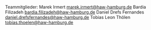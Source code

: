 Teammitglieder:
Marek Irmert marek.irmert@haw-hamburg.de
Bardia Filizadeh bardia.filizadeh@haw-hamburg.de
Daniel Drefs Fernandes daniel.drefsfernandes@haw-hamburg.de
Tobias Leon Thölen tobias.thoelen@haw-hamburg.de
